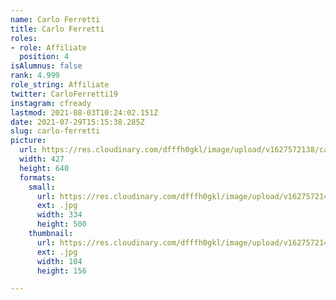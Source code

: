 ```yaml
---
name: Carlo Ferretti
title: Carlo Ferretti
roles:
- role: Affiliate
  position: 4
isAlumnus: false
rank: 4.999
role_string: Affiliate
twitter: CarloFerretti19
instagram: cfready
lastmod: 2021-08-03T10:24:02.151Z
date: 2021-07-29T15:15:38.285Z
slug: carlo-ferretti
picture:
  url: https://res.cloudinary.com/dfffh0gkl/image/upload/v1627572138/carlo_aa616e5d62.jpg
  width: 427
  height: 640
  formats:
    small:
      url: https://res.cloudinary.com/dfffh0gkl/image/upload/v1627572142/small_carlo_aa616e5d62.jpg
      ext: .jpg
      width: 334
      height: 500
    thumbnail:
      url: https://res.cloudinary.com/dfffh0gkl/image/upload/v1627572140/thumbnail_carlo_aa616e5d62.jpg
      ext: .jpg
      width: 104
      height: 156

---
```

